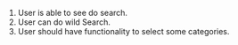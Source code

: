 1) User is able to see do search.
2) User can do wild Search.
3) User should have functionality to select some categories.